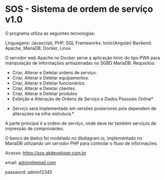 # SOS - Sistema de ordem de serviço v1.0

O programa utiliza as seguintes tecnologias:

Linguagens: Javascript, PHP, SQL
Frameworks: Ionic(Angular)
Backend: Apache, MariaDB, Docker, Linux

O servidor web Apache no Docker serve a aplicação Ionic do tipo PWA para manipulação de informações armazenadas no SGBD MariaDB.
Requisitos:

- Criar, Alterar e Deletar ordens de serviço.
- Criar, Alterar e Deletar equipamentos.
- Criar, Alterar e Deletar funcionários.
- Criar, Alterar e Deletar clientes.
- Criar, Alterar e Deletar produtos
- Exibição e Alteração de Ordens de Serviço e Dados Pessoais Online*

* Serviço será implementado em versões posteriores pois dependem de alterações na infra-estrutura.*

A parte principal é a ordem de serviço, onde deve ter também serviços de impressão de comprovantes.

O banco de dados foi modelado no dbdiagram.io, implementado no MariaDB utilizando um servidor PHP para controlar o fluxo de informações.

Acesso: https://sos.gkdeveloper.com.br

email: admin@email.com

password: admin12345
